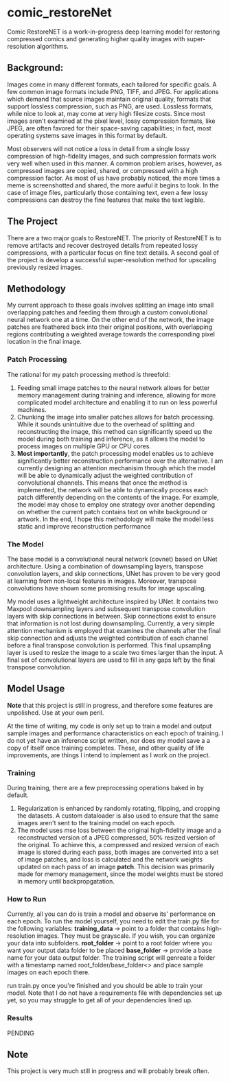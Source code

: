 # comic_restoreNet
Comic RestoreNET is a work-in-progress deep learning model for restoring compressed comics and generating higher quality images with super-resolution algorithms.

## Background:
Images come in many different formats, each tailored for specific goals. A few common image formats include PNG, TIFF, and JPEG. For applications which demand that source images maintain original quality, formats that support lossless compression, such as PNG, are used. Lossless formats, while nice to look at, may come at very high filesize costs. Since most images aren't examined at the pixel level, lossy compression formats, like JPEG, are often favored for their space-saving capabilities; in fact, most operating systems save images in this format by default.

Most observers will not notice a loss in detail from a single lossy compression of high-fidelity images, and such compression formats work very well when used in this manner. A common problem arises, however, as compressed images are copied, shared, or compressed with a high compression factor. As most of us have probably noticed, the more times a meme is screenshotted and shared, the more awful it begins to look. In the case of image files, particularly those containing text, even a few lossy compressions can destroy the fine features that make the text legible.

## The Project
There are a two major goals to RestoreNET. The priority of RestoreNET is to remove artifacts and recover destroyed details from repeated lossy compressions, with a particular focus on fine text details. A second goal of the project is develop a successful super-resolution method for upscaling previously resized images.

## Methodology
My current approach to these goals involves splitting an image into small overlapping patches and feeding them through a custom convolutional neural network one at a time. On the other end of the network, the image patches are feathered back into their original positions, with overlapping regions contributing a weighted average towards the corresponding pixel location in the final image. 

### Patch Processing
The rational for my patch processing method is threefold:
1. Feeding small image patches to the neural network allows for better memory management during training and inference, allowing for more complicated model architecture and enabling it to run on less powerful machines.
2. Chunking the image into smaller patches allows for batch processing. While it sounds unintuitive due to the overhead of splitting and reconstructing the image, this method can significantly speed up the model during both training and inference, as it allows the model to process images on multiple GPU or CPU cores.
3. **Most importantly**, the patch processing model enables us to achieve significantly better reconstruction performance over the alternative. I am currently designing an attention mechanisim through which the model will be able to dynamically adjust the weighted contribution of convolutional channels. This means that once the method is implemented, the network will be able to dynamically process each patch differently depending on the contents of the image. For example, the model may chose to employ one strategy over another depending on whether the current patch contains text on white background or artwork. In the end, I hope this methodology will make the model less static and improve reconstruction performance

### The Model
The base model is a convolutional neural network (covnet) based on UNet architecture. Using a combination of downsampling layers, transpose convolution layers, and skip connections, UNet has proven to be very good at learning from non-local features in images. Moreover, transpose convolutions have shown some promising results for image upscaling. 

My model uses a lightweight architecture inspired by UNet. It contains two Maxpool downsampling layers and subsequent transpose convolution layers with skip connections in between. Skip connections exist to ensure that information is not lost during downsampling. Currently, a very simple attention mechanism is employed that examines the channels after the final skip connection and adjusts the weighted contribution of each channel before a final transpose convolution is performed. This final upsampling layer is used to resize the image to a scale two times larger than the input. A final set of convolutional layers are used to fill in any gaps left by the final transpose convolution.

## Model Usage
**Note** that this project is still in progress, and therefore some features are unpolished. Use at your own peril.

At the time of writing, my code is only set up to train a model and output sample images and performance characteristics on each epoch of training. I do not yet have an inference script written, nor does my model save a a copy of itself once training completes. These, and other quality of life improvements, are things I intend to implement as I work on the project.

### Training
During training, there are a few preprocessing operations baked in by default.
1. Regularization is enhanced by randomly rotating, flipping, and cropping the datasets. A custom dataloader is also used to ensure that the same images aren't sent to the training model on each epoch.
2. The model uses mse loss between the original high-fidelity image and a reconstructed version of a JPEG compressed, 50% resized version of the original. To achieve this, a compressed and resized version of each image is stored during each pass, both images are converted into a set of image patches, and loss is calculated and the network weights updated on each pass of an image **patch**. This decision was primarily made for memory management, since the model weights must be stored in memory until backpropgatation.

### How to Run
Currently, all you can do is train a model and observe its' performance on each epoch. To run the model yourself, you need to edit the train.py file for the following variables:
**training_data** -> point to a folder that contains high-resolution images. They must be grayscale. If you wish, you can organize your data into subfolders.
**root_folder** -> point to a root folder where you want your output data folder to be placed
**base_folder** -> provide a base name for your data output folder. The training script will genreate a folder with a timestamp named root_folder/base_folder<<TIMESTAMP>> and place sample images on each epoch there.

run train.py once you're finished and you should be able to train your model. Note that I do not have a requirements file with dependencies set up yet, so you may struggle to get all of your dependencies lined up.

### Results
PENDING

## Note
This project is very much still in progress and will probably break often.
